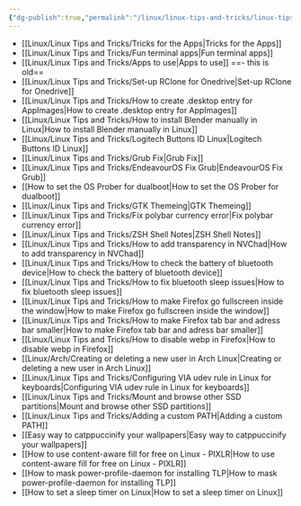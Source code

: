```yaml
---
{"dg-publish":true,"permalink":"/linux/linux-tips-and-tricks/linux-tips-and-tricks/","noteIcon":""}
---
```


- [[Linux/Linux Tips and Tricks/Tricks for the Apps\|Tricks for the Apps]]
- [[Linux/Linux Tips and Tricks/Fun terminal apps\|Fun terminal apps]]
- [[Linux/Linux Tips and Tricks/Apps to use\|Apps to use]] ==- this is old==
- [[Linux/Linux Tips and Tricks/Set-up RClone for Onedrive\|Set-up RClone for Onedrive]]
- [[Linux/Linux Tips and Tricks/How to create .desktop entry for AppImages\|How to create .desktop entry for AppImages]]
- [[Linux/Linux Tips and Tricks/How to install Blender manually in Linux\|How to install Blender manually in Linux]]
- [[Linux/Linux Tips and Tricks/Logitech Buttons ID Linux\|Logitech Buttons ID Linux]]
- [[Linux/Linux Tips and Tricks/Grub Fix\|Grub Fix]]
- [[Linux/Linux Tips and Tricks/EndeavourOS Fix Grub\|EndeavourOS Fix Grub]]
- [[How to set the OS Prober for dualboot\|How to set the OS Prober for dualboot]]
- [[Linux/Linux Tips and Tricks/GTK Themeing\|GTK Themeing]]
- [[Linux/Linux Tips and Tricks/Fix polybar currency error\|Fix polybar currency error]]
- [[Linux/Linux Tips and Tricks/ZSH Shell Notes\|ZSH Shell Notes]]
- [[Linux/Linux Tips and Tricks/How to add transparency in NVChad\|How to add transparency in NVChad]]
- [[Linux/Linux Tips and Tricks/How to check the battery of bluetooth device\|How to check the battery of bluetooth device]]
- [[Linux/Linux Tips and Tricks/How to fix bluetooth sleep issues\|How to fix bluetooth sleep issues]]
- [[Linux/Linux Tips and Tricks/How to make Firefox go fullscreen inside the window\|How to make Firefox go fullscreen inside the window]]
- [[Linux/Linux Tips and Tricks/How to make Firefox tab bar and adress bar smaller\|How to make Firefox tab bar and adress bar smaller]]
- [[Linux/Linux Tips and Tricks/How to disable webp in Firefox\|How to disable webp in Firefox]]
- [[Linux/Arch/Creating or deleting a new user in Arch Linux\|Creating or deleting a new user in Arch Linux]]
- [[Linux/Linux Tips and Tricks/Configuring VIA udev rule in Linux for keyboards\|Configuring VIA udev rule in Linux for keyboards]]
- [[Linux/Linux Tips and Tricks/Mount and browse other SSD partitions\|Mount and browse other SSD partitions]]
- [[Linux/Linux Tips and Tricks/Adding a custom PATH\|Adding a custom PATH]]
- [[Easy way to catppuccinify your wallpapers\|Easy way to catppuccinify your wallpapers]]
- [[How to use content-aware fill for free on Linux - PIXLR\|How to use content-aware fill for free on Linux - PIXLR]]
- [[How to mask power-profile-daemon for installing TLP\|How to mask power-profile-daemon for installing TLP]]
- [[How to set a sleep timer on Linux\|How to set a sleep timer on Linux]]